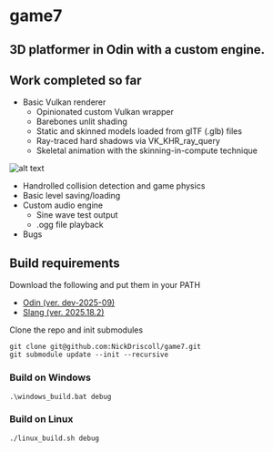 # game7
3D platformer in Odin with a custom engine.
---
## Work completed so far
- Basic Vulkan renderer
    - Opinionated custom Vulkan wrapper
    - Barebones unlit shading
    - Static and skinned models loaded from glTF (.glb) files
    - Ray-traced hard shadows via VK_KHR_ray_query
    - Skeletal animation with the skinning-in-compute technique

![alt text](complex_anim_999999.gif "Simple 3D walking animation")
- Handrolled collision detection and game physics
- Basic level saving/loading
- Custom audio engine
    - Sine wave test output
    - .ogg file playback
- Bugs

## Build requirements

Download the following and put them in your PATH
- [Odin (ver. dev-2025-09)](https://github.com/odin-lang/Odin/releases/tag/dev-2025-09)
- [Slang (ver. 2025.18.2)](https://github.com/shader-slang/slang/releases/tag/v2025.18.2)

Clone the repo and init submodules
```
git clone git@github.com:NickDriscoll/game7.git
git submodule update --init --recursive
```

### Build on Windows
```
.\windows_build.bat debug
```

### Build on Linux
```
./linux_build.sh debug
```
